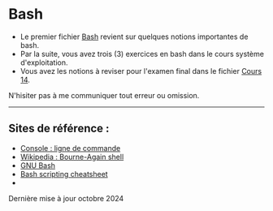 # Bash


- Le premier fichier [Bash](Bash.md) revient sur quelques notions importantes de bash.
- Par la suite, vous avez trois (3) exercices en bash dans le cours système d'exploitation.
- Vous avez les notions à reviser pour l'examen final dans le fichier [Cours 14](Cours14.md).

N'hisiter pas à me communiquer tout erreur ou omission.


--- 
## Sites de référence :

- [Console : ligne de commande](https://doc.ubuntu-fr.org/tutoriel/console_ligne_de_commande)
- [Wikipedia : Bourne-Again shell](https://fr.wikipedia.org/wiki/Bourne-Again_shell)
- [GNU Bash](https://www.gnu.org/software/bash/)
- [Bash scripting cheatsheet](https://devhints.io/bash)
- 

Dernière mise à jour octobre 2024
